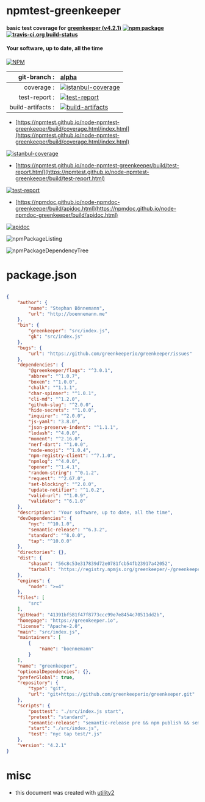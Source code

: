# npmtest-greenkeeper

#### basic test coverage for  [greenkeeper (v4.2.1)](https://greenkeeper.io)  [![npm package](https://img.shields.io/npm/v/npmtest-greenkeeper.svg?style=flat-square)](https://www.npmjs.org/package/npmtest-greenkeeper) [![travis-ci.org build-status](https://api.travis-ci.org/npmtest/node-npmtest-greenkeeper.svg)](https://travis-ci.org/npmtest/node-npmtest-greenkeeper)

#### Your software, up to date, all the time

[![NPM](https://nodei.co/npm/greenkeeper.png?downloads=true&downloadRank=true&stars=true)](https://www.npmjs.com/package/greenkeeper)

| git-branch : | [alpha](https://github.com/npmtest/node-npmtest-greenkeeper/tree/alpha)|
|--:|:--|
| coverage : | [![istanbul-coverage](https://npmtest.github.io/node-npmtest-greenkeeper/build/coverage.badge.svg)](https://npmtest.github.io/node-npmtest-greenkeeper/build/coverage.html/index.html)|
| test-report : | [![test-report](https://npmtest.github.io/node-npmtest-greenkeeper/build/test-report.badge.svg)](https://npmtest.github.io/node-npmtest-greenkeeper/build/test-report.html)|
| build-artifacts : | [![build-artifacts](https://npmtest.github.io/node-npmtest-greenkeeper/glyphicons_144_folder_open.png)](https://github.com/npmtest/node-npmtest-greenkeeper/tree/gh-pages/build)|

- [https://npmtest.github.io/node-npmtest-greenkeeper/build/coverage.html/index.html](https://npmtest.github.io/node-npmtest-greenkeeper/build/coverage.html/index.html)

[![istanbul-coverage](https://npmtest.github.io/node-npmtest-greenkeeper/build/screenCapture.buildCi.browser.%252Ftmp%252Fbuild%252Fcoverage.lib.html.png)](https://npmtest.github.io/node-npmtest-greenkeeper/build/coverage.html/index.html)

- [https://npmtest.github.io/node-npmtest-greenkeeper/build/test-report.html](https://npmtest.github.io/node-npmtest-greenkeeper/build/test-report.html)

[![test-report](https://npmtest.github.io/node-npmtest-greenkeeper/build/screenCapture.buildCi.browser.%252Ftmp%252Fbuild%252Ftest-report.html.png)](https://npmtest.github.io/node-npmtest-greenkeeper/build/test-report.html)

- [https://npmdoc.github.io/node-npmdoc-greenkeeper/build/apidoc.html](https://npmdoc.github.io/node-npmdoc-greenkeeper/build/apidoc.html)

[![apidoc](https://npmdoc.github.io/node-npmdoc-greenkeeper/build/screenCapture.buildCi.browser.%252Ftmp%252Fbuild%252Fapidoc.html.png)](https://npmdoc.github.io/node-npmdoc-greenkeeper/build/apidoc.html)

![npmPackageListing](https://npmtest.github.io/node-npmtest-greenkeeper/build/screenCapture.npmPackageListing.svg)

![npmPackageDependencyTree](https://npmtest.github.io/node-npmtest-greenkeeper/build/screenCapture.npmPackageDependencyTree.svg)



# package.json

```json

{
    "author": {
        "name": "Stephan Bönnemann",
        "url": "http://boennemann.me"
    },
    "bin": {
        "greenkeeper": "src/index.js",
        "gk": "src/index.js"
    },
    "bugs": {
        "url": "https://github.com/greenkeeperio/greenkeeper/issues"
    },
    "dependencies": {
        "@greenkeeper/flags": "^3.0.1",
        "abbrev": "^1.0.7",
        "boxen": "^1.0.0",
        "chalk": "^1.1.1",
        "char-spinner": "^1.0.1",
        "cli-md": "^1.2.0",
        "github-slug": "^2.0.0",
        "hide-secrets": "^1.0.0",
        "inquirer": "^2.0.0",
        "js-yaml": "3.8.0",
        "json-preserve-indent": "^1.1.1",
        "lodash": "^4.0.0",
        "moment": "^2.16.0",
        "nerf-dart": "^1.0.0",
        "node-emoji": "^1.0.4",
        "npm-registry-client": "^7.1.0",
        "npmlog": "^4.0.0",
        "opener": "^1.4.1",
        "random-string": "^0.1.2",
        "request": "^2.67.0",
        "set-blocking": "^2.0.0",
        "update-notifier": "^1.0.2",
        "valid-url": "^1.0.9",
        "validator": "^6.1.0"
    },
    "description": "Your software, up to date, all the time",
    "devDependencies": {
        "nyc": "^10.1.0",
        "semantic-release": "^6.3.2",
        "standard": "^8.0.0",
        "tap": "^10.0.0"
    },
    "directories": {},
    "dist": {
        "shasum": "56c8c53e317839d72e0781fcb54fb23917a42052",
        "tarball": "https://registry.npmjs.org/greenkeeper/-/greenkeeper-4.2.1.tgz"
    },
    "engines": {
        "node": ">=4"
    },
    "files": [
        "src"
    ],
    "gitHead": "41391bf581f47f8773ccc99e7e8454c70511dd2b",
    "homepage": "https://greenkeeper.io",
    "license": "Apache-2.0",
    "main": "src/index.js",
    "maintainers": [
        {
            "name": "boennemann"
        }
    ],
    "name": "greenkeeper",
    "optionalDependencies": {},
    "preferGlobal": true,
    "repository": {
        "type": "git",
        "url": "git+https://github.com/greenkeeperio/greenkeeper.git"
    },
    "scripts": {
        "posttest": "./src/index.js start",
        "pretest": "standard",
        "semantic-release": "semantic-release pre && npm publish && semantic-release post",
        "start": "./src/index.js",
        "test": "nyc tap test/*.js"
    },
    "version": "4.2.1"
}
```



# misc
- this document was created with [utility2](https://github.com/kaizhu256/node-utility2)
